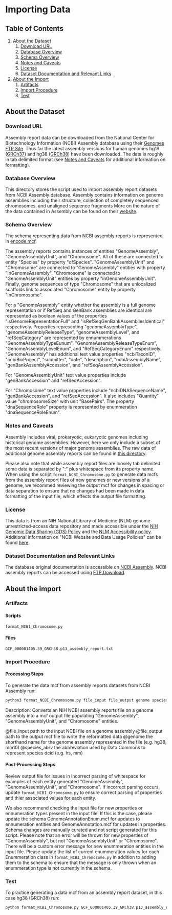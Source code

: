 # Importing  Data

## Table of Contents

1. [About the Dataset](#about-the-dataset)
    1. [Download URL](#download-url)
    2. [Database Overview](#database-overview)
    3. [Schema Overview](#schema-overview)
    4. [Notes and Caveats](#notes-and-caveats)
    5. [License](#license)
    6. [Dataset Documentation and Relevant Links](#dataset-documentation-and-relevant-links)
2. [About the Import](#about-the-import)
    1. [Artifacts](#artifacts)
    2. [Import Procedure](#import-procedure)
    3. [Test](#test)


## About the Dataset

### Download URL

Assembly report data can be downloaded from the National Center for Biotechnology Information (NCBI) Assembly database using their [Genomes FTP Site](https://ftp.ncbi.nlm.nih.gov/genomes/all/GCF/). Thus far the latest assembly versions for human genomes hg19 ([GRCh37](https://ftp.ncbi.nlm.nih.gov/genomes/all/GCF/000/001/405/GCF_000001405.13_GRCh37/GCF_000001405.13_GRCh37_assembly_report.txt)) and hg38 ([GRCh38](https://ftp.ncbi.nlm.nih.gov/genomes/all/GCF/000/001/405/GCF_000001405.26_GRCh38/GCF_000001405.26_GRCh38_assembly_report.txt)) have been downloaded. The data is roughly in tab delimited format (see [Notes and Caveats](#notes-and-caveats) for additional information on formatting).

### Database Overview

This directory stores the script used to import assembly report datasets from NCBI Assembly database. Assembly contains information on genome assemblies including their structure, collection of completely sequenced chromosomes, and unaligned sequence fragments More on the nature of the data contained in Assembly can be found on their [website](https://www.ncbi.nlm.nih.gov/assembly/help/).

### Schema Overview

The schema representing data from NCBI assembly reports is represented in [encode.mcf](https://github.com/datacommonsorg/schema/tree/main/biomedical_schema/encode.mcf).

The assembly reports contains instances of entities "GenomeAssembly", "GenomeAssemblyUnit", and "Chromosome". All of these are connected to entity "Species" by property "ofSpecies". "GenomeAssemblyUnit" and "Chromosome" are connected to "GenomeAssembly" entities with property "inGenomeAssembly". "Chromosome" is connected to "GenomeAssemblyUnit" entities by property "inGenomeAssemblyUnit". Finally, genome sequences of type "Chromosome" that are unlocalized scaffolds link to associated "Chromosome" entity by property "inChromosome".

For a "GenomeAssembly" entity whether the assembly is a full genome representation or if RefSeq and GenBank assemblies are identical are represented as boolean values of the properties "isGenomeRepresentationFull" and "isRefSeqGenBankAssembliesIdentical" respectively. Properties representing "genomeAssemblyType", "genomeAssemblyReleaseType", "genomeAssemblyLevel", and "refSeqCategory" are represented by ennummerations "GenomeAssemblyTypeEunum", "GenomeAssemblyReleaseTypeEnum", "GenomeAssemblyLevelEnum", and "RefSeqCategoryEnum" respectively. "GenomeAssembly" has additional text value properties "ncbiTaxonID", "ncbiBioProject", "submitter", "date", "description", "ncbiAssemblyName", "genBankAssemblyAccession", and "refSeqAssemblyAccession".

For "GenomeAssemblyUnit" text value properties include "genBankAccession" and "refSeqAccession".

For "Chromosome" text value properties include "ncbiDNASequenceName", "genBankAccession", and "refSeqAccession". It also includes "Quantity" value "chromosomeSize" with unit "BasePairs". The property "dnaSequenceRole" property is represented by enummeration "dnaSequenceRoleEnum".

### Notes and Caveats

Assembly includes viral, prokaryotic, eukaryotic genomes including historical genome assemblies. However, here we only include a subset of the most recent versions of major genome assemblies. The raw data of additional genome assembly reports can be found in [this directory](https://ftp.ncbi.nlm.nih.gov/genomes/all/GCF/).

Please also note that while assembly report files are loosely tab delimited some data is separated by ":" plus whitespace from its property name. When using the script `format_NCBI_Chromosome.py` to generate data mcfs from the assembly report files of new genomes or new versions of a genome, we recommed reviewing the output mcf for changes in spacing or data separation to ensure that no changes had been made in data formatting of the input file, which effects the output file formatting.

### License

This data is from an NIH National Library of Medicine (NLM) genome unrestricted-access data repository and made accessible under the [NIH Genomic Data Sharing (GDS) Policy](https://osp.od.nih.gov/scientific-sharing/genomic-data-sharing/) and the [NLM Accessibility policy](https://www.nlm.nih.gov/accessibility.html). Additional information on "NCBI Website and Data Usage Policies" can be found [here](https://www.ncbi.nlm.nih.gov/home/about/policies/).

### Dataset Documentation and Relevant Links

The database original documentation is accessible on [NCBI Assembly](https://www.ncbi.nlm.nih.gov/assembly/help/). NCBI assembly reports can be accessed using [FTP Download](https://ftp.ncbi.nlm.nih.gov/genomes/all/).

## About the import

### Artifacts

#### Scripts

`format_NCBI_Chromosome.py`

#### Files

`GCF_000001405.39_GRCh38.p13_assembly_report.txt`

### Import Procedure

#### Processing Steps 

To generate the data mcf from assembly reports datasets from NCBI Assembly run:

```bash
python3 format_NCBI_Chromosome.py file_input file_output genome species_abrv
```
Description: Converts an NIH NCBI assembly reports file on a genome assembly into a mcf output file populating "GenomeAssembly", "GenomeAssemblyUnit", and "Chromosome" entities.

@file_input		path to the input NCBI file on a genome assembly
@file_output	path to the output mcf file to write the reformatted data
@genome 		the shorthand name for the genome assembly represented in the file (e.g. hg38, mm10)
@species_abrv	the abbreviation used by Data Commons to represent species dcid (e.g. hs, mm)

#### Post-Processing Steps

Review output file for issues in incorrect parsing of whitespace for examples of each entity generated "GenomeAssembly", "GenomeAssemblyUnit", and "Chromosome". If incorrect parsing occurs, update `format_NCBI_Chromosome.py` to ensure correct parsing of properties and thier associated values for each entity.

We also recommend checking the input file for new properties or ennumeration types present in the input file. If this is the case, please update the schema GenomeAnnotationEnum.mcf for updates to ennumeration entities and GenomeAnnotation.mcf for updates in properties. Schema changes are manually curated and not script generated for this script. Please note that an error will be thrown for new properties of "GenomeAssembly", but not "GenomeAssemblyUnit" or "Chromosome". There will be a custom error message for new enummeration entities in the input file. Please update the list of current enummeration values for each Enummeration class in `format_NCBI_Chromosome.py` in addition to adding them to the schema to ensure that the message is only thrown when an enummeration type is not currently in the schema.

### Test

To practice generating a data mcf from an assembly report dataset, in this case hg38 (GRCh38) run:

```bash
python format_NCBI_Chromosome.py GCF_000001405.39_GRCh38.p13_assembly_report.txt hg38_genome_assembly.mcf hg38 hs
```
